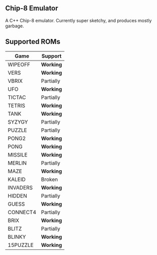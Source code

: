 ## Chip-8 Emulator
A C++ Chip-8 emulator. Currently super sketchy, and produces mostly garbage.  
  
## Supported ROMs
Game     |Support
---------|-------------
WIPEOFF  |  **Working**
VERS     |  **Working**
VBRIX    |  Partially  
UFO      |  **Working**
TICTAC   |  Partially  
TETRIS   |  **Working**
TANK     |  **Working**
SYZYGY   |  Partially  
PUZZLE   |  Partially  
PONG2    |  **Working**
PONG     |  **Working**
MISSILE  |  **Working**
MERLIN   |  Partially  
MAZE     |  **Working**
KALEID   |  Broken     
INVADERS |  **Working**
HIDDEN   |  Partially  
GUESS    |  **Working**
CONNECT4 |  Partially  
BRIX     |  **Working**
BLITZ    |  Partially  
BLINKY   |  **Working**
15PUZZLE |  **Working**
